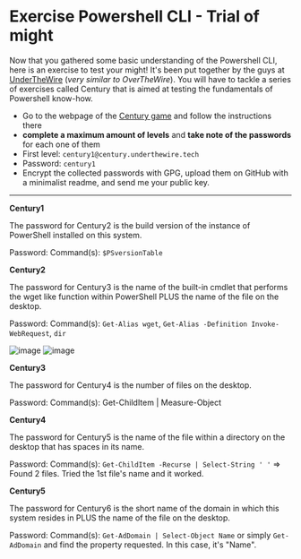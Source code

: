 # Exercise Powershell CLI - Trial of might

Now that you gathered some basic understanding of the Powershell CLI, here is an exercise to test your might! It's been put together by the guys at [UnderTheWire](https://underthewire.tech/) (_very similar to OverTheWire_). You will have to tackle a series of exercises called Century that is aimed at testing the fundamentals of Powershell know-how.

- Go to the webpage of the [Century game](https://underthewire.tech/century) and follow the instructions there
- **complete a maximum amount of levels** and **take note of the passwords** for each one of them
- First level:  ```century1@century.underthewire.tech``` 
- Password: ```century1```
- Encrypt the collected passwords with GPG, upload them on GitHub with a minimalist readme, and send me your public key. 

---

**Century1**

The password for Century2 is the build version of the instance of PowerShell installed on this system.

Password:
Command(s): `$PSversionTable`

**Century2**

The password for Century3 is the name of the built-in cmdlet that performs the wget like function within PowerShell PLUS the name of the file on the desktop.

Password:
Command(s): `Get-Alias wget`, `Get-Alias -Definition Invoke-WebRequest`, `dir`

![image](https://github.com/gustavoalito/BeCode/assets/133368766/7fd3295d-2f31-4c8c-bb55-3f7e4ed4c681)
![image](https://github.com/gustavoalito/BeCode/assets/133368766/490eff57-0a90-460f-bf02-fcbc887ae80f)

**Century3**

The password for Century4 is the number of files on the desktop.

Password:
Command(s): Get-ChildItem | Measure-Object

**Century4**

The password for Century5 is the name of the file within a directory on the desktop that has spaces in its name.

Password:
Command(s): `Get-ChildItem -Recurse | Select-String ' '` => Found 2 files. Tried the 1st file's name and it worked.

**Century5**

The password for Century6 is the short name of the domain in which this system resides in PLUS the name of the file on the desktop.

Password:
Command(s): `Get-AdDomain | Select-Object Name` or simply `Get-AdDomain` and find the property requested. In this case, it's "Name". 
